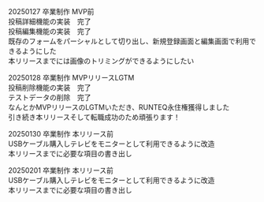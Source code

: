20250127 卒業制作 MVP前<br>
投稿詳細機能の実装　完了<br>
投稿編集機能の実装　完了<br>
既存のフォームをパーシャルとして切り出し、新規登録画面と編集画面で利用できるようにした<br>
本リリースまでには画像のトリミングができるようにしたい<br>

20250128 卒業制作 MVPリリースLGTM<br>
投稿削除機能の実装　完了<br>
テストデータの削除　完了<br>
なんとかMVPリリースのLGTMいただき、RUNTEQ永住権獲得しました<br>
引き続き本リリースそして転職成功のため頑張ります！<br>

20250130 卒業制作 本リリース前<br>
USBケーブル購入しテレビをモニターとして利用できるように改造<br>
本リリースまでに必要な項目の書き出し<br>

20250201 卒業制作 本リリース前<br>
USBケーブル購入しテレビをモニターとして利用できるように改造<br>
本リリースまでに必要な項目の書き出し<br>
